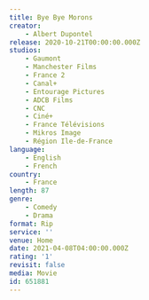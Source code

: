 ```yaml
---
title: Bye Bye Morons
creator:
    - Albert Dupontel
release: 2020-10-21T00:00:00.000Z
studios:
    - Gaumont
    - Manchester Films
    - France 2
    - Canal+
    - Entourage Pictures
    - ADCB Films
    - CNC
    - Ciné+
    - France Télévisions
    - Mikros Image
    - Région Ile-de-France
language:
    - English
    - French
country:
    - France
length: 87
genre:
    - Comedy
    - Drama
format: Rip
service: ''
venue: Home
date: 2021-04-08T04:00:00.000Z
rating: '1'
revisit: false
media: Movie
id: 651881
---
```



